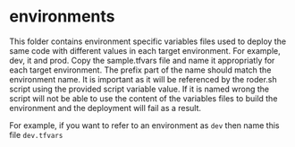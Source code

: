 # environments

This folder contains environment specific variables files used to deploy the same code with different values in each target environment. For example, dev, it and prod. Copy the sample.tfvars file and name it appropriatly for each target environment. The prefix part of the name should match the environment name. It is important as it will be referenced by the roder.sh script using the provided script variable value. If it is named wrong the script will not be able to use the content of the variables files to build the environment and the deployment will fail as a result.

For example, if you want to refer to an environment as `dev` then name this file `dev.tfvars`
